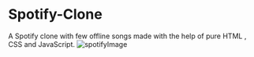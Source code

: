 # Spotify-Clone
A Spotify clone with few offline songs made with the help of pure HTML , CSS and JavaScript.
![spotifyImage](https://user-images.githubusercontent.com/86234419/154853069-50ad6b94-548c-45a9-a3ed-7d7c0aadabf2.jpeg)
